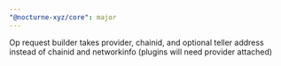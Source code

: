 ```yaml
---
"@nocturne-xyz/core": major
---
```


Op request builder takes provider, chainid, and optional teller address instead of chainid and networkinfo (plugins will need provider attached)
